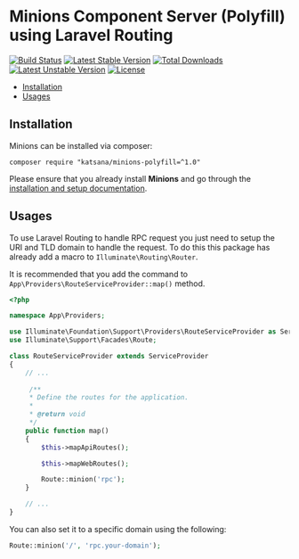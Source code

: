 Minions Component Server (Polyfill) using Laravel Routing
===================

[![Build Status](https://travis-ci.org/katsana/minions-polyfill.svg?branch=master)](https://travis-ci.org/katsana/minions-polyfill)
[![Latest Stable Version](https://poser.pugx.org/katsana/minions-polyfill/v/stable)](https://packagist.org/packages/katsana/minions-polyfill)
[![Total Downloads](https://poser.pugx.org/katsana/minions-polyfill/downloads)](https://packagist.org/packages/katsana/minions-polyfill)
[![Latest Unstable Version](https://poser.pugx.org/katsana/minions-polyfill/v/unstable)](https://packagist.org/packages/katsana/minions-polyfill)
[![License](https://poser.pugx.org/katsana/minions-polyfill/license)](https://packagist.org/packages/katsana/minions-polyfill)

* [Installation](#installation)
* [Usages](#usages)

## Installation

Minions can be installed via composer:

```
composer require "katsana/minions-polyfill=^1.0"
```

Please ensure that you already install **Minions** and go through the [installation and setup documentation](https://github.com/katsana/minions).

## Usages

To use Laravel Routing to handle RPC request you just need to setup the URI and TLD domain to handle the request. To do this this package has already add a macro to `Illuminate\Routing\Router`.

It is recommended that you add the command to `App\Providers\RouteServiceProvider::map()` method.

```php
<?php

namespace App\Providers;

use Illuminate\Foundation\Support\Providers\RouteServiceProvider as ServiceProvider;
use Illuminate\Support\Facades\Route;

class RouteServiceProvider extends ServiceProvider
{
    // ...
    
     /**
     * Define the routes for the application.
     *
     * @return void
     */
    public function map()
    {
        $this->mapApiRoutes();

        $this->mapWebRoutes();

        Route::minion('rpc');
    }

    // ...
}
```

You can also set it to a specific domain using the following:

```php
Route::minion('/', 'rpc.your-domain');
```
